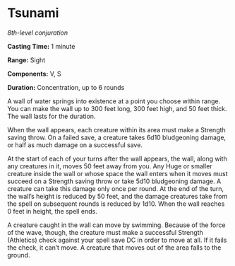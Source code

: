<title>Tsunami</title>

# Tsunami

_8th-level conjuration_

**Casting Time:** 1 minute

**Range:** Sight

**Components:** V, S

**Duration:** Concentration, up to 6 rounds

A wall of water springs into existence at a
point you choose within range. You can make
the wall up to 300 feet long, 300 feet high,
and 50 feet thick. The wall lasts for the
duration.

When the wall appears, each creature within
its area must make a Strength saving throw.
On a failed save, a creature takes 6d10
bludgeoning damage, or half as much damage on
a successful save.

At the start of each of your turns after the
wall appears, the wall, along with any
creatures in it, moves 50 feet away from you.
Any Huge or smaller creature inside the wall
or whose space the wall enters when it moves
must succeed on a Strength saving throw or
take 5d10 bludgeoning damage. A creature can
take this damage only once per round. At the
end of the turn, the wall’s height is reduced
by 50 feet, and the damage creatures take
from the spell on subsequent rounds is
reduced by 1d10. When the wall reaches 0 feet
in height, the spell ends.

A creature caught in the wall can move by
swimming. Because of the force of the wave,
though, the creature must make a successful
Strength (Athletics) check against your spell
save DC in order to move at all. If it fails
the check, it can’t move. A creature that
moves out of the area falls to the ground.



